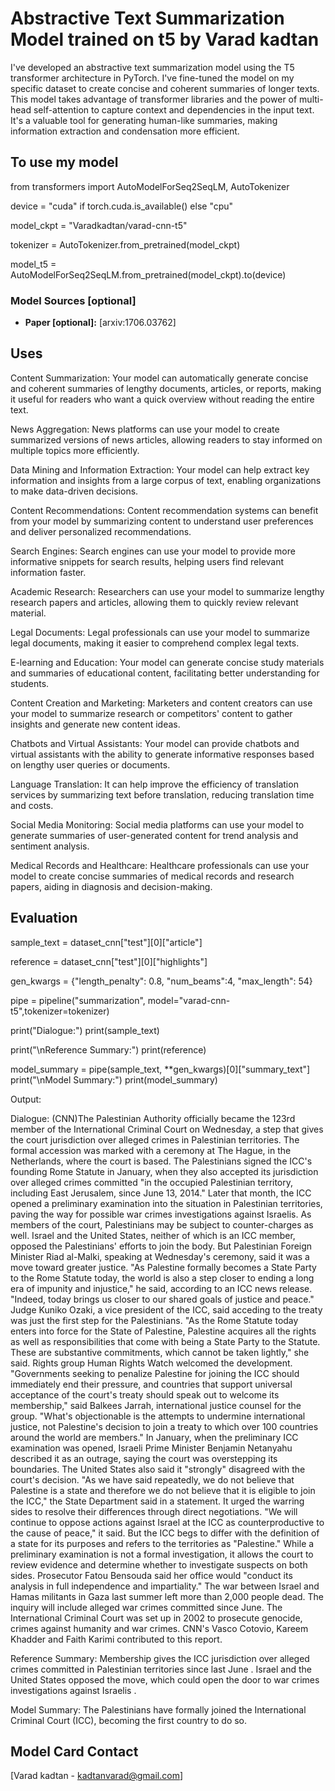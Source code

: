 # Abstractive Text Summarization Model trained on t5 by Varad kadtan

<!-- Provide a quick summary of what the model is/does. -->

 I've developed an abstractive text summarization model using the T5 transformer architecture in PyTorch. I've fine-tuned the model on my specific dataset to create concise and coherent summaries of longer texts. This model takes advantage of transformer libraries and the power of multi-head self-attention to capture context and dependencies in the input text. It's a valuable tool for generating human-like summaries, making information extraction and condensation more efficient.
## To use my model

from transformers import AutoModelForSeq2SeqLM, AutoTokenizer

device = "cuda" if torch.cuda.is_available() else "cpu"

model_ckpt = "Varadkadtan/varad-cnn-t5"

tokenizer = AutoTokenizer.from_pretrained(model_ckpt)

model_t5 = AutoModelForSeq2SeqLM.from_pretrained(model_ckpt).to(device)


### Model Sources [optional]

<!-- Provide the basic links for the model. -->


- **Paper [optional]:** [arxiv:1706.03762]


## Uses

<!-- Address questions around how the model is intended to be used, including the foreseeable users of the model and those affected by the model. -->

Content Summarization: Your model can automatically generate concise and coherent summaries of lengthy documents, articles, or reports, making it useful for readers who want a quick overview without reading the entire text.

News Aggregation: News platforms can use your model to create summarized versions of news articles, allowing readers to stay informed on multiple topics more efficiently.

Data Mining and Information Extraction: Your model can help extract key information and insights from a large corpus of text, enabling organizations to make data-driven decisions.

Content Recommendations: Content recommendation systems can benefit from your model by summarizing content to understand user preferences and deliver personalized recommendations.

Search Engines: Search engines can use your model to provide more informative snippets for search results, helping users find relevant information faster.

Academic Research: Researchers can use your model to summarize lengthy research papers and articles, allowing them to quickly review relevant material.

Legal Documents: Legal professionals can use your model to summarize legal documents, making it easier to comprehend complex legal texts.

E-learning and Education: Your model can generate concise study materials and summaries of educational content, facilitating better understanding for students.

Content Creation and Marketing: Marketers and content creators can use your model to summarize research or competitors' content to gather insights and generate new content ideas.

Chatbots and Virtual Assistants: Your model can provide chatbots and virtual assistants with the ability to generate informative responses based on lengthy user queries or documents.

Language Translation: It can help improve the efficiency of translation services by summarizing text before translation, reducing translation time and costs.

Social Media Monitoring: Social media platforms can use your model to generate summaries of user-generated content for trend analysis and sentiment analysis.

Medical Records and Healthcare: Healthcare professionals can use your model to create concise summaries of medical records and research papers, aiding in diagnosis and decision-making.


## Evaluation

<!-- This section describes the evaluation protocols and provides the results. -->

sample_text = dataset_cnn["test"][0]["article"]

reference = dataset_cnn["test"][0]["highlights"]

gen_kwargs = {"length_penalty": 0.8, "num_beams":4, "max_length": 54}

pipe = pipeline("summarization", model="varad-cnn-t5",tokenizer=tokenizer)

print("Dialogue:")
print(sample_text)


print("\nReference Summary:")
print(reference)


model_summary = pipe(sample_text, **gen_kwargs)[0]["summary_text"]
print("\nModel Summary:")
print(model_summary)

Output:

Dialogue:
(CNN)The Palestinian Authority officially became the 123rd member of the International Criminal Court on Wednesday, a step that gives the court jurisdiction over alleged crimes in Palestinian territories. The formal accession was marked with a ceremony at The Hague, in the Netherlands, where the court is based. The Palestinians signed the ICC's founding Rome Statute in January, when they also accepted its jurisdiction over alleged crimes committed "in the occupied Palestinian territory, including East Jerusalem, since June 13, 2014." Later that month, the ICC opened a preliminary examination into the situation in Palestinian territories, paving the way for possible war crimes investigations against Israelis. As members of the court, Palestinians may be subject to counter-charges as well. Israel and the United States, neither of which is an ICC member, opposed the Palestinians' efforts to join the body. But Palestinian Foreign Minister Riad al-Malki, speaking at Wednesday's ceremony, said it was a move toward greater justice. "As Palestine formally becomes a State Party to the Rome Statute today, the world is also a step closer to ending a long era of impunity and injustice," he said, according to an ICC news release. "Indeed, today brings us closer to our shared goals of justice and peace." Judge Kuniko Ozaki, a vice president of the ICC, said acceding to the treaty was just the first step for the Palestinians. "As the Rome Statute today enters into force for the State of Palestine, Palestine acquires all the rights as well as responsibilities that come with being a State Party to the Statute. These are substantive commitments, which cannot be taken lightly," she said. Rights group Human Rights Watch welcomed the development. "Governments seeking to penalize Palestine for joining the ICC should immediately end their pressure, and countries that support universal acceptance of the court's treaty should speak out to welcome its membership," said Balkees Jarrah, international justice counsel for the group. "What's objectionable is the attempts to undermine international justice, not Palestine's decision to join a treaty to which over 100 countries around the world are members." In January, when the preliminary ICC examination was opened, Israeli Prime Minister Benjamin Netanyahu described it as an outrage, saying the court was overstepping its boundaries. The United States also said it "strongly" disagreed with the court's decision. "As we have said repeatedly, we do not believe that Palestine is a state and therefore we do not believe that it is eligible to join the ICC," the State Department said in a statement. It urged the warring sides to resolve their differences through direct negotiations. "We will continue to oppose actions against Israel at the ICC as counterproductive to the cause of peace," it said. But the ICC begs to differ with the definition of a state for its purposes and refers to the territories as "Palestine." While a preliminary examination is not a formal investigation, it allows the court to review evidence and determine whether to investigate suspects on both sides. Prosecutor Fatou Bensouda said her office would "conduct its analysis in full independence and impartiality." The war between Israel and Hamas militants in Gaza last summer left more than 2,000 people dead. The inquiry will include alleged war crimes committed since June. The International Criminal Court was set up in 2002 to prosecute genocide, crimes against humanity and war crimes. CNN's Vasco Cotovio, Kareem Khadder and Faith Karimi contributed to this report.

Reference Summary:
Membership gives the ICC jurisdiction over alleged crimes committed in Palestinian territories since last June . Israel and the United States opposed the move, which could open the door to war crimes investigations against Israelis .

Model Summary:
The Palestinians have formally joined the International Criminal Court (ICC), becoming the first country to do so.



## Model Card Contact

[Varad kadtan - kadtanvarad@gmail.com]
